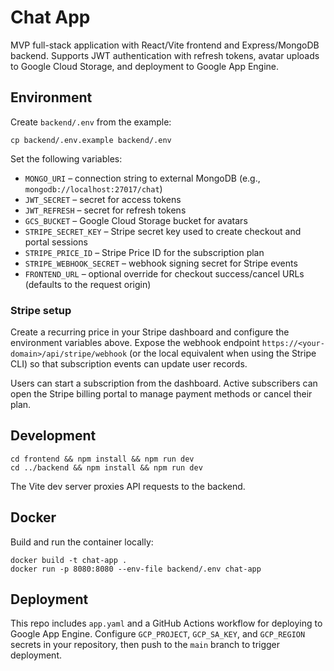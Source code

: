 # Chat App

MVP full-stack application with React/Vite frontend and Express/MongoDB backend. Supports JWT authentication with refresh tokens, avatar uploads to Google Cloud Storage, and deployment to Google App Engine.

## Environment
Create `backend/.env` from the example:

```
cp backend/.env.example backend/.env
```

Set the following variables:

- `MONGO_URI` – connection string to external MongoDB (e.g., `mongodb://localhost:27017/chat`)
- `JWT_SECRET` – secret for access tokens
- `JWT_REFRESH` – secret for refresh tokens
- `GCS_BUCKET` – Google Cloud Storage bucket for avatars
- `STRIPE_SECRET_KEY` – Stripe secret key used to create checkout and portal sessions
- `STRIPE_PRICE_ID` – Stripe Price ID for the subscription plan
- `STRIPE_WEBHOOK_SECRET` – webhook signing secret for Stripe events
- `FRONTEND_URL` – optional override for checkout success/cancel URLs (defaults to the request origin)

### Stripe setup

Create a recurring price in your Stripe dashboard and configure the environment variables above.
Expose the webhook endpoint `https://<your-domain>/api/stripe/webhook` (or the local
equivalent when using the Stripe CLI) so that subscription events can update user records.

Users can start a subscription from the dashboard. Active subscribers can open the Stripe billing
portal to manage payment methods or cancel their plan.

## Development

```
cd frontend && npm install && npm run dev
cd ../backend && npm install && npm run dev
```

The Vite dev server proxies API requests to the backend.

## Docker

Build and run the container locally:

```
docker build -t chat-app .
docker run -p 8080:8080 --env-file backend/.env chat-app
```

## Deployment

This repo includes `app.yaml` and a GitHub Actions workflow for deploying to Google App Engine. Configure `GCP_PROJECT`, `GCP_SA_KEY`, and `GCP_REGION` secrets in your repository, then push to the `main` branch to trigger deployment.
